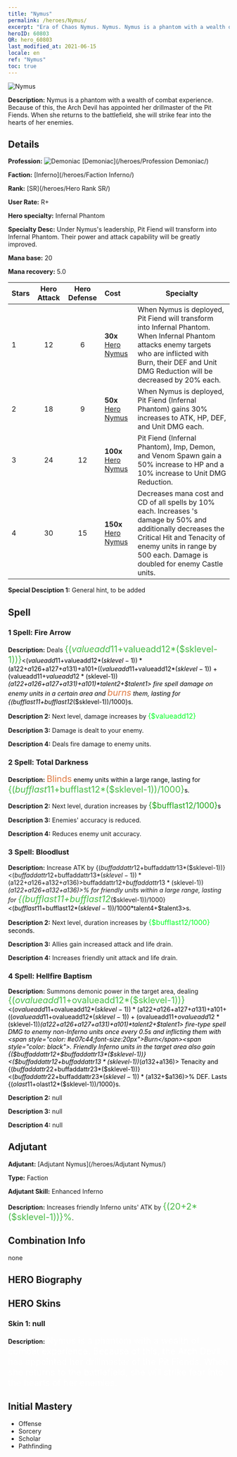 ```yaml
---
title: "Nymus"
permalink: /heroes/Nymus/
excerpt: "Era of Chaos Nymus. Nymus. Nymus is a phantom with a wealth of combat experience. Because of this, the Arch Devil has appointed her drillmaster of the Pit Fiends. When she returns to the battlefield, she will strike fear into the hearts of her enemies."
heroID: 60803
QR: hero_60803
last_modified_at: 2021-06-15
locale: en
ref: "Nymus"
toc: true
---
```

  ![Nymus](/images/h/h_Nymus.jpg)

 **Description:** Nymus is a phantom with a wealth of combat experience. Because of this, the Arch Devil has appointed her drillmaster of the Pit Fiends. When she returns to the battlefield, she will strike fear into the hearts of her enemies.
## Details
 **Profession:** ![Demoniac](/images/h/h_prof_9.png)  [Demoniac](/heroes/Profession Demoniac/)

 **Faction:** [Inferno](/heroes/Faction Inferno/)

 **Rank:** [SR](/heroes/Hero Rank SR/)

 **User Rate:** R+

 **Hero specialty:** Infernal Phantom

 **Specialty Desc:** Under Nymus's leadership, Pit Fiend will transform into Infernal Phantom. Their power and attack capability will be greatly improved.

 **Mana base:** 20

 **Mana recovery:** 5.0


  | Stars | Hero Attack | Hero Defense | Cost |     Specialty     |
  |---------|:---------------:|:---------------:|:--|--------------------|
  |    1    | 12 | 6 | **30x** [Hero Nymus](/Items/her_2131/) | When Nymus is deployed, Pit Fiend will transform into Infernal Phantom. When Infernal Phantom attacks enemy targets who are inflicted with Burn, their DEF and Unit DMG Reduction will be decreased by 20% each. |
  |    2    | 18 | 9 | **50x** [Hero Nymus](/Items/her_2131/) | When Nymus is deployed, Pit Fiend (Infernal Phantom) gains 30% increases to ATK, HP, DEF, and Unit DMG each. |
  |    3    | 24 | 12 | **100x** [Hero Nymus](/Items/her_2131/) | Pit Fiend (Infernal Phantom), Imp, Demon, and Venom Spawn gain a 50% increase to HP and a 10% increase to Unit DMG Reduction. |
  |    4    | 30 | 15 | **150x** [Hero Nymus](/Items/her_2131/) | Decreases mana cost and CD of all spells by 10% each. Increases <Hellfire Baptism>'s damage by 50% and additionally decreases the Critical Hit and Tenacity of enemy units in range by 500 each. Damage is doubled for enemy Castle units. |

 **Special Desciption 1:** General hint, to be added

## Spell
### 1 Spell: Fire Arrow
 **Description:** Deals <span style="color: #48b946;font-size:20px">{($valueadd11+$valueadd12*($sklevel-1))}</span><span style="color: black"><($valueadd11+$valueadd12*($sklevel-1))*($a122+$a126+$a127+$a131)+$a101+(($valueadd11+$valueadd12*($sklevel-1))+($valueadd11+$valueadd12*($sklevel-1))*($a122+$a126+$a127+$a131)+$a101)*$talent2+$talent1> fire spell damage on enemy units in a certain area and <span style="color: #e07c44;font-size:20px">burns</span><span style="color: black"> them, lasting for {($bufflast11+$bufflast12*($sklevel-1))/1000}s.

 **Description 2:** Next level, damage increases by <span style="color: #00ff22;font-size:16px">{$valueadd12}</span><span style="color: black">

 **Description 3:** Damage is dealt to your enemy.

 **Description 4:** Deals fire damage to enemy units.

### 2 Spell: Total Darkness
 **Description:** <span style="color: #e07c44;font-size:20px">Blinds</span><span style="color: black"> enemy units within a large range, lasting for <span style="color: #48b946;font-size:20px">{($bufflast11+$bufflast12*($sklevel-1))/1000}</span><span style="color: black">s.

 **Description 2:** Next level, duration increases by <span style="color: #1ca216;font-size:18px">{$bufflast12/1000}</span><span style="color: black">s

 **Description 3:** Enemies' accuracy is reduced.

 **Description 4:** Reduces enemy unit accuracy.

### 3 Spell: Bloodlust
 **Description:** Increase ATK by {($buffaddattr12+$buffaddattr13*($sklevel-1))}<($buffaddattr12+$buffaddattr13*($sklevel-1))*($a122+$a126+$a132+$a136)>% and life drain by {($buffaddattr22+$buffaddattr23*($sklevel-1))}<($buffaddattr12+$buffaddattr13*($sklevel-1))*($a122+$a126+$a132+$a136)>% for friendly units within a large range, lasting for <span style="color: #48b946;font-size:20px">{($bufflast11+$bufflast12*($sklevel-1))/1000}</span><span style="color: black"><($bufflast11+$bufflast12*($sklevel-1))/1000*$talent4+$talent3>s.

 **Description 2:** Next level, duration increases by <span style="color: #00ff22;font-size:16px">{$bufflast12/1000}</span><span style="color: black"> seconds.

 **Description 3:** Allies gain increased attack and life drain.

 **Description 4:** Increases friendly unit attack and life drain.

### 4 Spell: Hellfire Baptism
 **Description:** Summons demonic power in the target area, dealing <span style="color: #48b946;font-size:20px">{($ovalueadd11+$ovalueadd12*($sklevel-1))}</span><span style="color: black"><($ovalueadd11+$ovalueadd12*($sklevel-1))*($a122+$a126+$a127+$a131)+$a101+(($ovalueadd11+$ovalueadd12*($sklevel-1))+($ovalueadd11+$ovalueadd12*($sklevel-1))*($a122+$a126+$a127+$a131)+$a101)*$talent2+$talent1> fire-type spell DMG to enemy non-Inferno units once every 0.5s and inflicting them with <span style="color: #e07c44;font-size:20px">Burn</span><span style="color: black">. Friendly Inferno units in the target area also gain {($buffaddattr12+$buffaddattr13*($sklevel-1))}<($buffaddattr12+$buffaddattr13*($sklevel-1))*($a132+$a136)> Tenacity and {($buffaddattr22+$buffaddattr23*($sklevel-1))}<($buffaddattr22+$buffaddattr23*($sklevel-1))*($a132+$a136)>% DEF. Lasts {($olast11+$olast12*($sklevel-1))/1000}s.

 **Description 2:** null

 **Description 3:** null

 **Description 4:** null


## Adjutant

 **Adjutant:**  [Adjutant Nymus](/heroes/Adjutant Nymus/) 

 **Type:**  Faction 

 **Adjutant Skill:**  Enhanced Inferno 

 **Description:** Increases friendly Inferno units' ATK by <span style="color: #48b946;font-size:20px">{(20+2*($sklevel-1))}%</span><span style="color: black">.

## Combination Info

  none
## HERO Biography

## HERO Skins
### Skin 1: **null**

 **Description:** <span style="color: #ffffff;font-size:20px">Nymus is a phantom with a wealth of combat experience. Because of this, the Arch Devil has appointed her drillmaster of the Pit Fiends. When she returns to the battlefield, she will strike fear into the hearts of her enemies.</span>



## Initial Mastery
   - Offense
   - Sorcery
   - Scholar
   - Pathfinding
